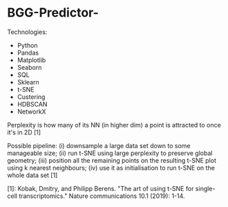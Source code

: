 # BGG-Predictor-

Technologies:
* Python
* Pandas
* Matplotlib
* Seaborn
* SQL
* Sklearn
* t-SNE
* Custering
* HDBSCAN
* NetworkX

Perplexity is how many of its NN (in higher dim) a point is attracted to once it's in 2D [1]

Possible pipeline: 
(i) downsample a large data set down to some manageable size; 
(ii) run t-SNE using large perplexity to
preserve global geometry; 
(iii) position all the remaining points on the resulting t-SNE plot using k
nearest neighbours; 
(iv) use it as initialisation to run t-SNE on the whole data set [1]


[1]: Kobak, Dmitry, and Philipp Berens. "The art of using t-SNE for single-cell transcriptomics." Nature communications 10.1 (2019): 1-14.